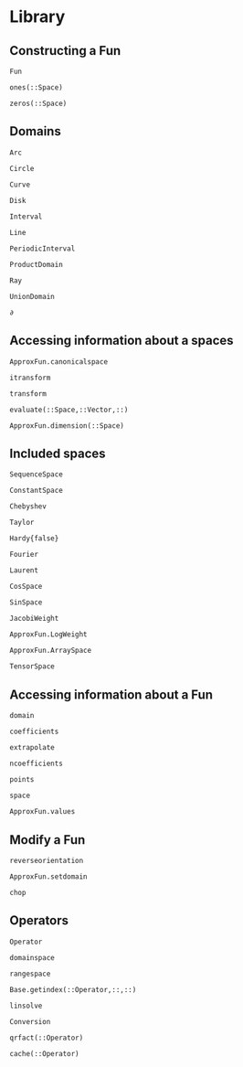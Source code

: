 # Library


## Constructing a Fun

```@docs
Fun
```

```@docs
ones(::Space)
```

```@docs
zeros(::Space)
```


## Domains
```@docs
Arc
```

```@docs
Circle
```

```@docs
Curve
```

```@docs
Disk
```

```@docs
Interval
```

```@docs
Line
```

```@docs
PeriodicInterval
```

```@docs
ProductDomain
```

```@docs
Ray
```

```@docs
UnionDomain
```

```@docs
∂
```

## Accessing information about a spaces

```@docs
ApproxFun.canonicalspace
```

```@docs
itransform
```

```@docs
transform
```

```@docs
evaluate(::Space,::Vector,::)
```

```@docs
ApproxFun.dimension(::Space)
```


## Included spaces

```@docs
SequenceSpace
```

```@docs
ConstantSpace
```

```@docs
Chebyshev
```

```@docs
Taylor
```

```@docs
Hardy{false}
```

```@docs
Fourier
```

```@docs
Laurent
```

```@docs
CosSpace
```

```@docs
SinSpace
```

```@docs
JacobiWeight
```

```@docs
ApproxFun.LogWeight
```

```@docs
ApproxFun.ArraySpace
```

```@docs
TensorSpace
```


## Accessing information about a Fun

```@docs
domain
```

```@docs
coefficients
```

```@docs
extrapolate
```

```@docs
ncoefficients
```

```@docs
points
```


```@docs
space
```

```@docs
ApproxFun.values
```


## Modify a Fun


```@docs
reverseorientation
```

```@docs
ApproxFun.setdomain
```

```@docs
chop
```


## Operators

```@docs
Operator
```

```@docs
domainspace
```

```@docs
rangespace
```

```@docs
Base.getindex(::Operator,::,::)
```

```@docs
linsolve
```

```@docs
Conversion
```

```@docs
qrfact(::Operator)
```

```@docs
cache(::Operator)
```
